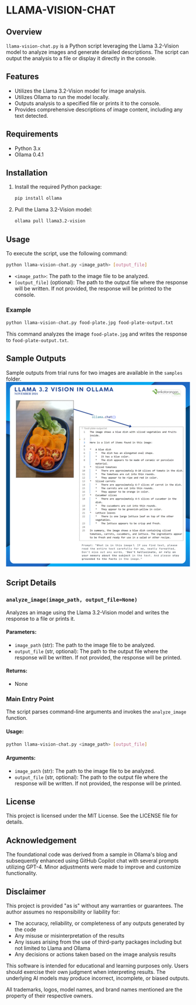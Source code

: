 # LLAMA-VISION-CHAT

## Overview

`llama-vision-chat.py` is a Python script leveraging the Llama 3.2-Vision model to analyze images and generate detailed descriptions. The script can output the analysis to a file or display it directly in the console.

## Features

- Utilizes the Llama 3.2-Vision model for image analysis.
- Utilizes Ollama to run the model locally.
- Outputs analysis to a specified file or prints it to the console.
- Provides comprehensive descriptions of image content, including any text detected.

## Requirements

- Python 3.x
- Ollama 0.4.1

## Installation

1. Install the required Python package:
    ```sh
    pip install ollama
    ```

2. Pull the Llama 3.2-Vision model:
    ```sh
    ollama pull llama3.2-vision
    ```

## Usage

To execute the script, use the following command:

```sh
python llama-vision-chat.py <image_path> [output_file]
```

- `<image_path>`: The path to the image file to be analyzed.
- `[output_file]` (optional): The path to the output file where the response will be written. If not provided, the response will be printed to the console.

### Example

```sh
python llama-vision-chat.py food-plate.jpg food-plate-output.txt
```

This command analyzes the image `food-plate.jpg` and writes the response to `food-plate-output.txt`.

## Sample Outputs

Sample outputs from trial runs for two images are available in the `samples` folder.
![Sample Food Plate](samples/sample-food-plate.jpg)


## Script Details

### `analyze_image(image_path, output_file=None)`

Analyzes an image using the Llama 3.2-Vision model and writes the response to a file or prints it.

#### Parameters:

- `image_path` (str): The path to the image file to be analyzed.
- `output_file` (str, optional): The path to the output file where the response will be written. If not provided, the response will be printed.

#### Returns:

- None

### Main Entry Point

The script parses command-line arguments and invokes the `analyze_image` function.

#### Usage:

```sh
python llama-vision-chat.py <image_path> [output_file]
```

#### Arguments:

- `image_path` (str): The path to the image file to be analyzed.
- `output_file` (str, optional): The path to the output file where the response will be written. If not provided, the response will be printed.

## License

This project is licensed under the MIT License. See the LICENSE file for details.

## Acknowledgement

The foundational code was derived from a sample in Ollama's blog and subsequently enhanced using GitHub Copilot chat with several prompts utilizing GPT-4. Minor adjustments were made to improve and customize functionality.

## Disclaimer

This project is provided "as is" without any warranties or guarantees. The author assumes no responsibility or liability for:
- The accuracy, reliability, or completeness of any outputs generated by the code
- Any misuse or misinterpretation of the results
- Any issues arising from the use of third-party packages including but not limited to Llama and Ollama
- Any decisions or actions taken based on the image analysis results

This software is intended for educational and learning purposes only. Users should exercise their own judgment when interpreting results. The underlying AI models may produce incorrect, incomplete, or biased outputs.

All trademarks, logos, model names, and brand names mentioned are the property of their respective owners.